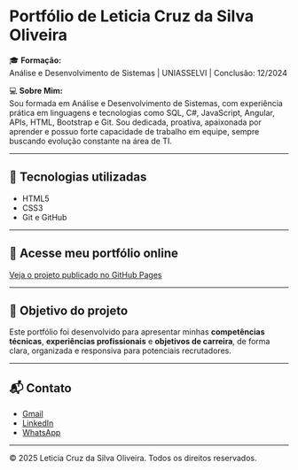 # Portfólio de Leticia Cruz da Silva Oliveira

🎓 **Formação:**  
Análise e Desenvolvimento de Sistemas | UNIASSELVI | Conclusão: 12/2024

💻 **Sobre Mim:**  
Sou formada em Análise e Desenvolvimento de Sistemas, com experiência prática em linguagens e tecnologias como SQL, C#, JavaScript, Angular, APIs, HTML, Bootstrap e Git. Sou dedicada, proativa, apaixonada por aprender e possuo forte capacidade de trabalho em equipe, sempre buscando evolução constante na área de TI.

---

## 🚀 **Tecnologias utilizadas**
- HTML5
- CSS3
- Git e GitHub

---

## 🔗 **Acesse meu portfólio online**
[Veja o projeto publicado no GitHub Pages](https://leticia795.github.io/portfolio-leticia/)


---

## 🎯 **Objetivo do projeto**
Este portfólio foi desenvolvido para apresentar minhas **competências técnicas**, **experiências profissionais** e **objetivos de carreira**, de forma clara, organizada e responsiva para potenciais recrutadores.

---

## 📬 **Contato**
- [Gmail](mailto:lehcruz19@gmail.com)
- [LinkedIn](https://www.linkedin.com/in/leticiaoliveira-/)
- [WhatsApp](tel:Wa.me/5549998340792)

---

&copy; 2025 Leticia Cruz da Silva Oliveira. Todos os direitos reservados.
